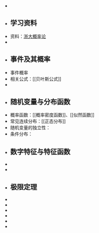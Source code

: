 -
- ## 学习资料
- 资料：[浙大概率论](https://www.123pan.com/s/plj7Vv-cH223.html)
-
- ## 事件及其概率
- 事件概率
- 相关公式：[[贝叶斯公式]]
-
- ## 随机变量与分布函数
- 概率函数：[[概率密度函数]]、[[似然函数]]
- 常见连续分布：[[正态分布]]
- 随机变量的独立性：
- 条件分布：
- ## 数字特征与特征函数
-
-
- ## 极限定理
-
-
-
-
-
-